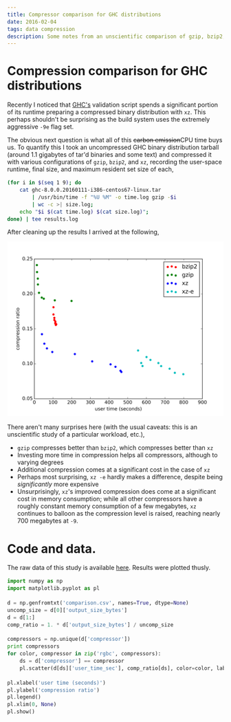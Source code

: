 ```yaml
---
title: Compressor comparison for GHC distributions
date: 2016-02-04
tags: data compression
description: Some notes from an unscientific comparison of gzip, bzip2, and xz
---
```

# Compression comparison for GHC distributions

Recently I noticed that [GHC's](http://haskell.org/ghc) validation script spends
a significant portion of its runtime preparing a compressed binary distribution
with `xz`. This perhaps shouldn't be surprising as the build system uses the
extremely aggressive `-9e` flag set.

The obvious next question is what all of this ~~carbon emission~~CPU time buys
us. To quantify this I took an uncompressed GHC binary distribution tarball
(around 1.1 gigabytes of tar'd binaries and some text) and compressed it with
various configurations of `gzip`, `bzip2`, and `xz`, recording the user-space
runtime, final size, and maximum resident set size of each,
```bash
(for i in $(seq 1 9); do
    cat ghc-8.0.0.20160111-i386-centos67-linux.tar
        | /usr/bin/time -f "%U %M" -o time.log gzip -$i
        | wc -c >| size.log;
    echo "$i $(cat time.log) $(cat size.log)";
done) | tee results.log
```
After cleaning up the results I arrived at the following,

![a comparison of compression ratio and compressor runtime of gzip, bzip2, and xz on a GHC binary distribution.](/media/compression-comparison/runtime-comparison.svg)

There aren't many surprises here (with the usual caveats: this is an
unscientific study of a particular workload, etc.),

 * `gzip` compresses better than `bzip2`, which compresses better than `xz`
 * Investing more time in compression helps all compressors, although to varying degrees
 * Additional compression comes at a significant cost in the case of `xz`
 * Perhaps most surprising, `xz -e` hardly makes a difference, despite being *significantly* more expensive
 * Unsurprisingly, `xz`'s improved compression does come at a significant cost
   in memory consumption; while all other compressors have a roughly constant
   memory consumption of a few megabytes, `xz` continues to balloon as the
   compression level is raised, reaching nearly 700 megabytes at `-9`.

# Code and data.

The raw data of this study is available
[here](/media/compression-comparison/comparison.csv).
Results were plotted thusly.
```python
import numpy as np
import matplotlib.pyplot as pl

d = np.genfromtxt('comparison.csv', names=True, dtype=None)
uncomp_size = d[0]['output_size_bytes']
d = d[1:]
comp_ratio = 1. * d['output_size_bytes'] / uncomp_size

compressors = np.unique(d['compressor'])
print compressors
for color, compressor in zip('rgbc', compressors):
    ds = d['compressor'] == compressor
    pl.scatter(d[ds]['user_time_sec'], comp_ratio[ds], color=color, label=compressor)

pl.xlabel('user time (seconds)')
pl.ylabel('compression ratio')
pl.legend()
pl.xlim(0, None)
pl.show()
```
